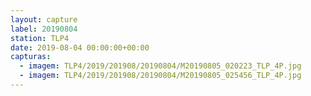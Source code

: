 ```yaml
---
layout: capture
label: 20190804
station: TLP4
date: 2019-08-04 00:00:00+00:00
capturas:
  - imagem: TLP4/2019/201908/20190804/M20190805_020223_TLP_4P.jpg
  - imagem: TLP4/2019/201908/20190804/M20190805_025456_TLP_4P.jpg
---
```

